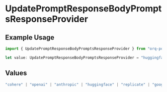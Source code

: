 # UpdatePromptResponseBodyPromptsResponseProvider

## Example Usage

```typescript
import { UpdatePromptResponseBodyPromptsResponseProvider } from "orq-poc-typescript-multi-env-version/models/operations";

let value: UpdatePromptResponseBodyPromptsResponseProvider = "huggingface";
```

## Values

```typescript
"cohere" | "openai" | "anthropic" | "huggingface" | "replicate" | "google" | "google-ai" | "azure" | "aws" | "anyscale" | "perplexity" | "groq" | "fal" | "leonardoai" | "nvidia"
```